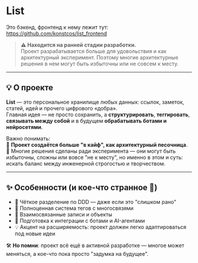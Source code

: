 # List

Это бэкенд, фронтенд к нему лежит тут: https://github.com/konstcos/list_frontend

> **⚠️ Находится на ранней стадии разработки.**  
> Проект разрабатывается больше для удовольствия и как архитектурный эксперимент.
Поэтому многие архитектурные решения в нем могут быть избыточны или
не совсем к месту.

---

## 💡 О проекте

**List** — это персональное хранилище любых данных: ссылок, заметок, статей, идей и прочего цифрового «добра».  
Главная идея — не просто сохранить, а **структурировать**, **теггировать**, **связывать между собой** и в будущем **обрабатывать ботами и нейросетями**.

Важно понимать:  
🎯 **Проект создаётся больше "в кайф", как архитектурный песочница**.  
🧪 Многие решения сделаны ради эксперимента — они могут быть избыточны, сложны или вовсе "не к месту", но именно в этом и суть: искать баланс между инженерной строгостью и творчеством.

---

## ✨ Особенности (и кое-что странное 👀)

- 🧱 Чёткое разделение по DDD — даже если это "слишком рано"
- 🔖 Полноценная система тегов с многосвязями
- 🔗 Взаимосвязанные записи и объекты
- 🤖 Подготовка к интеграции с ботами и AI-агентами
- 💡 Акцент на расширяемость: проект должен легко адаптироваться под новые идеи

🛠 **Но помни**: проект всё ещё в активной разработке — многое может меняться, а кое-что пока просто "задумка на будущее".

